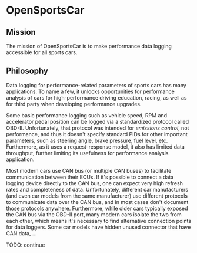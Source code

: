 # OpenSportsCar

## Mission
The mission of OpenSportsCar is to make performance data logging accessible for all sports cars.

## Philosophy

Data logging for performance-related parameters of sports cars has many applications. To name a few,
it unlocks opportunities for performance analysis of cars for high-performance driving education,
racing, as well as for third party when developing performance upgrades.

Some basic performance logging such as vehicle speed, RPM and accelerator pedal position can be
logged via a standardized protocol called OBD-II. Unfortunately, that protocol was intended for
_emissions control_, not performance, and thus it doesn't specify standard PIDs for other important
parameters, such as steering angle, brake pressure, fuel level, etc. Furthermore, as it uses a
request-response model, it also has limited data throughput, further limiting its usefulness for
performance analysis application.

Most modern cars use CAN bus (or multiple CAN buses) to facilitate communication between their ECUs.
If it's possible to connect a data logging device directly to the CAN bus, one can expect very high
refresh rates and completeness of data. Unfortunately, different car manufacturers (and even car
models from the same manufacturer) use different protocols to communicate data over the CAN bus, and
in most cases don't document those protocols anywhere. Furthermore, while older cars typically
exposed the CAN bus via the OBD-II port, many modern cars isolate the two from each other, which
means it's necessary to find alternative connection points for data loggers. Some car models have
hidden unused connector that have CAN data, ...

TODO: continue

